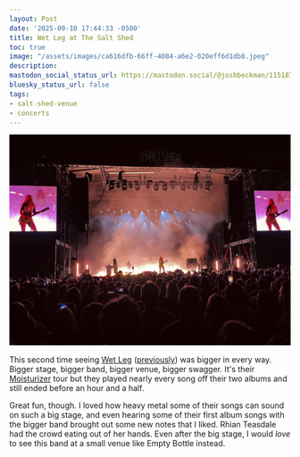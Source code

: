 ```yaml
---
layout: Post
date: '2025-09-10 17:44:33 -0500'
title: Wet Leg at The Salt Shed
toc: true
image: "/assets/images/ca616dfb-66ff-4084-a6e2-020eff6d1db8.jpeg"
description:
mastodon_social_status_url: https://mastodon.social/@joshbeckman/115187581832111512
bluesky_status_url: false
tags:
- salt-shed-venue
- concerts
---
```



![Wet Leg on stage at The Salt Shed Fairgrounds](/assets/images/ca616dfb-66ff-4084-a6e2-020eff6d1db8.jpeg)

This second time seeing [Wet Leg](https://wetlegband.com/) ([previously](https://www.joshbeckman.org/blog/attending/wet-leg-at-thalia-hall)) was  bigger in every way. Bigger stage, bigger band, bigger venue, bigger swagger. It's their [Moisturizer](https://www.joshbeckman.org/blog/listening/moisturizer-by-wet-leg) tour but they played nearly every song off their two albums and still ended before an hour and a half. 

Great fun, though. I loved how heavy metal some of their songs can sound on such a big stage, and even hearing some of their first album songs with the bigger band brought out some new notes that I liked. Rhian Teasdale had the crowd eating out of her hands. Even after the big stage, I would _love_ to see this band at a small venue like Empty Bottle instead.
